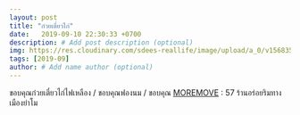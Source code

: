 ```yaml
---
layout: post
title: "ก๋วยเตี๋ยวไก่"
date:   2019-09-10 22:30:33 +0700
description: # Add post description (optional)
img: https://res.cloudinary.com/sdees-reallife/image/upload/a_0/v1568350989/line_1568120271239.jpg # Add image post (optional)
tags: [2019-09]
author: # Add name author (optional)
---
```

ขอบคุณก๋วยเตี๋ยวไก่ไฟเหลือง / ขอบคุณฟองนม / ขอบคุณ [MOREMOVE](http://www.moremove.com) : 57 ร้านอร่อยริมทางเมืองย่าโม

<i class="fa fa-child" style="color:plum"></i>
